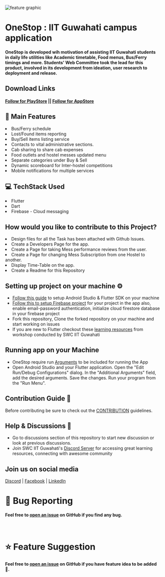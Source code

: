 ![feature graphic](https://user-images.githubusercontent.com/75874394/192554328-370aece6-9697-4878-92b8-eb120d07e1b1.png)
<br />

# OneStop : IIT Guwahati campus application
#### OneStop is developed wih motivation of assisting IIT Guwahati students in daily life utilities like Academic timetable, Food menus, Bus/Ferry timings and more. Students' Web Committee took the lead for this product, involved in its development from ideation, user research to deployment and release.

## Download Links
#### [Follow for PlayStore](https://play.google.com/store/apps/details?id=com.swciitg.onestop2) || [Follow for AppStore](https://apps.apple.com/in/app/onestop-iitg/id1642792642)

## 🧩 Main Features
<li>Bus/Ferry schedule</li>
<li>Lost/Found items reporting</li>
<li>Buy/Sell items listing service</li>
<li>Contacts to vital administrative sections.</li>
<li>Cab sharing to share cab expenses</li>
<li>Food outlets and hostel messes updated menu</li>
<li>Separate categories under Buy & Sell</li>
<li>Dynamic scoreboard for Inter-hostel competitions</li>
<li>Mobile notifications for multiple services</li>

## 💻 TechStack Used

<li>Flutter</li>
<li>Dart</li>
<li>Firebase - Cloud messaging</li>

## How would you like to contribute to this Project?
<li>Design files for all the Task has been attached with Github Issues.</li>
<li>Create a Developers Page for the app.</li>
<li>Create a Page for taking Mess performance reviews from the user.</li>
<li>Create a Page for changing Mess Subscription from one Hostel to another.</li>
<li>Display Time-Table on the app.</li>
<li>Create a Readme for this Repository</li>

## Setting up project on your machine ⚙️
- [Follow this guide](https://swciitg.notion.site/Day-1-f6ea19b1d7ff410e8ec03683772f4cd0) to setup Android Studio & Flutter SDK on your machine
- [Follow this to setup Firebase project](https://www.youtube.com/watch?v=sz4slPFwEvs) for your project in the app also, enable email-password authentication, initialize cloud firestore database in your firebase project
- Fork this repository, Clone the forked repository on your machine and start working on issues
- If you are new to Flutter checkout these [learning resources](https://swciitg.notion.site/8eb17b6e8f034d7cbd04f98054640cd0?v=50726fa13f6d40c1882448900ee36b03) from workshop conducted by SWC IIT Guwahati

## Running app on your Machine
- OneStop require run [Arguments](runargs) to be included for running the App
- Open Android Studio and your Flutter application.
  Open the "Edit Run/Debug Configurations" dialog.
  In the "Additional Arguments" field, add the desired arguments.
  Save the changes.
  Run your program from the "Run Menu".

## Contribution Guide 🤠
Before contributing be sure to check out the [CONTRIBUTION](CONTRIBUTING.md) guidelines.

## Help & Discussions 🙌

- Go to discussions section of this repository to start new discussion or look at previous discussions.
- Join SWC IIT Guwahati's [Discord Server](https://discord.gg/2QUrA8HgWx) for accessing great learning resources, connecting with awesome community

## Join us on social media

[Discord](https://discord.gg/djNKYdge2a) | [Facebook](https://www.facebook.com/swciitg/) | [LinkedIn](https://www.linkedin.com/company/student-s-web-committee-iitg/mycompany/)
# 🐛 Bug Reporting
#### Feel free to [open an issue](https://github.com/swciitg/one-stop-2021/issues) on GitHub if you find any bug.

<br />

# ⭐ Feature Suggestion
#### Feel free to [open an issue](https://github.com/swciitg/one-stop-2021/issues) on GitHub if you have feature idea to be added 🙌.
